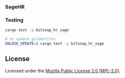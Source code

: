 ### SageHR

### Testing

```bash
cargo test -p bitsnap_hr_sage

# to update goldenfiles
GOLDIE_UPDATE=1 cargo test -p bitsnap_hr_sage
```

## License

Licensed under the [Mozilla Public License 2.0 (MPL-2.0)](../../LICENSE).
